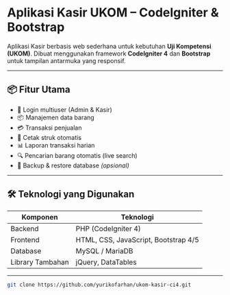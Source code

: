 # Aplikasi Kasir UKOM – CodeIgniter & Bootstrap

Aplikasi Kasir berbasis web sederhana untuk kebutuhan **Uji Kompetensi (UKOM)**. Dibuat menggunakan framework **CodeIgniter 4** dan **Bootstrap** untuk tampilan antarmuka yang responsif.

---

## 📦 Fitur Utama

- 🔐 Login multiuser (Admin & Kasir)
- 📦 Manajemen data barang
- 💳 Transaksi penjualan
- 🧾 Cetak struk otomatis
- 📊 Laporan transaksi harian
- 🔍 Pencarian barang otomatis (live search)
- 📁 Backup & restore database *(opsional)*

---

## 🛠️ Teknologi yang Digunakan

| Komponen     | Teknologi       |
|--------------|-----------------|
| Backend      | PHP (CodeIgniter 4) |
| Frontend     | HTML, CSS, JavaScript, Bootstrap 4/5 |
| Database     | MySQL / MariaDB |
| Library Tambahan | jQuery, DataTables |

---

```bash
git clone https://github.com/yurikofarhan/ukom-kasir-ci4.git
